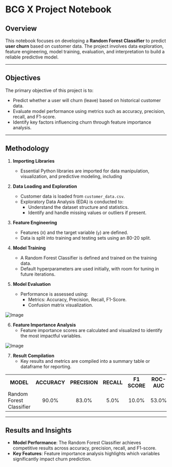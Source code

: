 # BCG X Project Notebook

## Overview
This notebook focuses on developing a **Random Forest Classifier** to predict **user churn** based on customer data. The project involves data exploration, feature engineering, model training, evaluation, and interpretation to build a reliable predictive model.

---

## Objectives
The primary objective of this project is to:
- Predict whether a user will churn (leave) based on historical customer data.
- Evaluate model performance using metrics such as accuracy, precision, recall, and F1-score.
- Identify key factors influencing churn through feature importance analysis.

---

## Methodology

1. **Importing Libraries**
   - Essential Python libraries are imported for data manipulation, visualization, and predictive modeling, including

2. **Data Loading and Exploration**
   - Customer data is loaded from `customer_data.csv`.
   - Exploratory Data Analysis (EDA) is conducted to:
     - Understand the dataset structure and statistics.
     - Identify and handle missing values or outliers if present.

3. **Feature Engineering**
   - Features (`X`) and the target variable (`y`) are defined.
   - Data is split into training and testing sets using an 80-20 split.

4. **Model Training**
   - A Random Forest Classifier is defined and trained on the training data.
   - Default hyperparameters are used initially, with room for tuning in future iterations.

5. **Model Evaluation**
   - Performance is assessed using:
     - Metrics: Accuracy, Precision, Recall, F1-Score.
     - Confusion matrix visualization.
       
![Image](https://github.com/user-attachments/assets/2905e8f4-48f2-446d-a01c-b730159f6349)

6. **Feature Importance Analysis**
   - Feature importance scores are calculated and visualized to identify the most impactful variables.

![Image](https://github.com/user-attachments/assets/991b574e-a89a-4a58-ac79-fa54c4f1c6de)

7. **Result Compilation**
   - Key results and metrics are compiled into a summary table or dataframe for reporting.
<table align="center">
<tr>
  <th>MODEL</th>
  <th>ACCURACY</th>
  <th>PRECISION</th>
  <th>RECALL</th>
  <th>F1 SCORE</th>
  <th>ROC-AUC</th>
</tr>
<tr>
  <td>Random Forest Classifier</td>
  <td align="center">90.0%</td>
  <td align="center">83.0%</td>
  <td align="center">5.0%</td>
  <td align="center">10.0%</td>
  <td align="center">53.0%</td>
</tr>
</table>

---

## Results and Insights
- **Model Performance**: The Random Forest Classifier achieves competitive results across accuracy, precision, recall, and F1-score.
- **Key Features**: Feature importance analysis highlights which variables significantly impact churn prediction.
